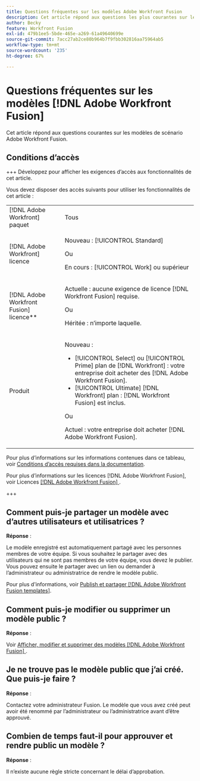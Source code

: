 ```yaml
---
title: Questions fréquentes sur les modèles Adobe Workfront Fusion
description: Cet article répond aux questions les plus courantes sur les modèles  [!DNL Adobe Workfront Fusion scenario] .
author: Becky
feature: Workfront Fusion
exl-id: 479b1ee5-5bde-465e-a269-61a49640699e
source-git-commit: 7acc27ab2ce80b964b7f9fbb302816aa75964ab5
workflow-type: tm+mt
source-wordcount: '235'
ht-degree: 67%

---
```


# Questions fréquentes sur les modèles [!DNL Adobe Workfront Fusion]

Cet article répond aux questions courantes sur les modèles de scénario Adobe Workfront Fusion.

## Conditions d’accès

+++ Développez pour afficher les exigences d’accès aux fonctionnalités de cet article.

Vous devez disposer des accès suivants pour utiliser les fonctionnalités de cet article :

<table style="table-layout:auto">
 <col> 
 <col> 
 <tbody> 
  <tr> 
   <td role="rowheader">[!DNL Adobe Workfront] paquet</td> 
   <td> <p>Tous</p> </td> 
  </tr> 
  <tr data-mc-conditions=""> 
   <td role="rowheader">[!DNL Adobe Workfront] licence</td> 
   <td> <p>Nouveau : [!UICONTROL Standard]</p><p>Ou</p><p>En cours : [!UICONTROL Work] ou supérieur</p> </td> 
  </tr> 
  <tr> 
   <td role="rowheader">[!DNL Adobe Workfront Fusion] licence**</td> 
   <td>
   <p>Actuelle : aucune exigence de licence [!DNL Workfront Fusion] requise.</p>
   <p>Ou</p>
   <p>Héritée : n’importe laquelle. </p>
   </td> 
  </tr> 
  <tr> 
   <td role="rowheader">Produit</td> 
   <td>
   <p>Nouveau :</p> <ul><li>[!UICONTROL Select] ou [!UICONTROL Prime] plan de [!DNL Workfront] : votre entreprise doit acheter des [!DNL Adobe Workfront Fusion].</li><li>[!UICONTROL Ultimate] [!DNL Workfront] plan : [!DNL Workfront Fusion] est inclus.</li></ul>
   <p>Ou</p>
   <p>Actuel : votre entreprise doit acheter [!DNL Adobe Workfront Fusion].</p>
   </td> 
  </tr>
 </tbody> 
</table>

Pour plus d’informations sur les informations contenues dans ce tableau, voir [Conditions d’accès requises dans la documentation](/help/workfront-fusion/references/licenses-and-roles/access-level-requirements-in-documentation.md).

Pour plus d’informations sur les licences [!DNL Adobe Workfront Fusion], voir Licences [[!DNL Adobe Workfront Fusion] ](/help/workfront-fusion/set-up-and-manage-workfront-fusion/licensing-operations-overview/license-automation-vs-integration.md).

+++

## Comment puis-je partager un modèle avec d’autres utilisateurs et utilisatrices ?

**Réponse** :

Le modèle enregistré est automatiquement partagé avec les personnes membres de votre équipe. Si vous souhaitez le partager avec des utilisateurs qui ne sont pas membres de votre équipe, vous devez le publier. Vous pouvez ensuite le partager avec un lien ou demander à l’administrateur ou administratrice de rendre le modèle public.

Pour plus d&#39;informations, voir [Publish et partager [!DNL Adobe Workfront Fusion templates]](/help/workfront-fusion/create-and-manage-templates/publish-and-share-fusion-templates.md).

## Comment puis-je modifier ou supprimer un modèle public ?

**Réponse** :

Voir [Afficher, modifier et supprimer des modèles  [!DNL Adobe Workfront Fusion] ](/help/workfront-fusion/create-and-manage-templates/view-edit-and-delete-fusion-templates.md).

## Je ne trouve pas le modèle public que j’ai créé. Que puis-je faire ?

**Réponse** :

Contactez votre administrateur Fusion. Le modèle que vous avez créé peut avoir été renommé par l’administrateur ou l’administratrice avant d’être approuvé.

## Combien de temps faut-il pour approuver et rendre public un modèle ?

**Réponse** :

Il n’existe aucune règle stricte concernant le délai d’approbation.
